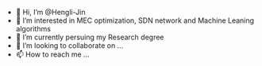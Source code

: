 - 👋 Hi, I’m @Hengli-Jin
- 👀 I’m interested in MEC optimization, SDN network and Machine Leaning algorithms
- 🌱 I’m currently persuing my Research degree
- 💞️ I’m looking to collaborate on ...
- 📫 How to reach me ...

<!---
Hengli-Jin/Hengli-Jin is a ✨ special ✨ repository because its `README.md` (this file) appears on your GitHub profile.
You can click the Preview link to take a look at your changes.
--->
